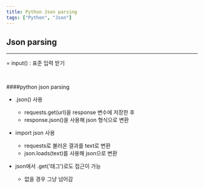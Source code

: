 ```yaml
---
title: Python Json parsing
tags: ["Python", "Json"]
---
```




## Json parsing

<hr>

= input() : 표준 입력 받기

<br>

####python json parsing

- .json() 사용
  - requests.get(url)을 response 변수에 저장한 후
  - response.json()을 사용해 json 형식으로 변환
- import json 사용
  - requests로 불러온 결과를 text로 변환
  - json.loads(text)를 사용해 json으로 변환

- json에서 .get('태그')로도 접근이 가능
  - 없을 경우 그냥 넘어감

